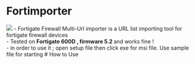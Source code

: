 # Fortimporter
<img src="https://portforward.com/help/firewall-to-internet.jpg">
- Fortigate Firewall Multi-Url importer is a URL list importing tool for fortigate firewall devices  </br>
- Tested on <b>Fortigate 600D , firmware 5.2 </b>and works fine ! </br>
- in order to use it ; open setup file then click exe for msi file. Use sample file for starting
# How to Use 




